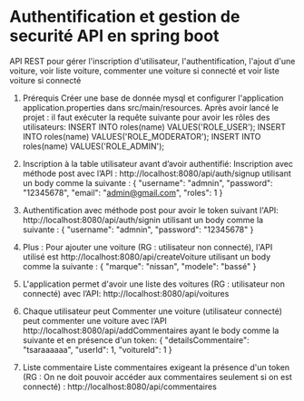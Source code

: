 # Authentification et gestion de securité API en spring boot
API REST pour gérer l'inscription d'utilisateur, l'authentification, l'ajout d'une voiture, voir liste voiture, commenter une voiture si connecté et voir liste voiture si connecté

1.	Prérequis 
Créer une base de donnée mysql et configurer l'application application.properties dans src/main/resources.
Après avoir lancé le projet : il faut exécuter la requête suivante pour avoir les rôles des utilisateurs:
INSERT INTO roles(name) VALUES('ROLE_USER');
INSERT INTO roles(name) VALUES('ROLE_MODERATOR');
INSERT INTO roles(name) VALUES('ROLE_ADMIN');


2.	Inscription à la table utilisateur avant d’avoir authentifié: 
Inscription avec méthode post avec l’API : http://localhost:8080/api/auth/signup  utilisant un body comme la suivante :
    {
        "username": "admnin",
        "password": "12345678",
        "email": "admin@gmail.com",
        "roles": 1
    }


3.	Authentification avec méthode post pour avoir le token suivant l'API: http://localhost:8080/api/auth/signin utilisant un body comme la suivante :
    {
        "username": "admnin",
        "password": "12345678"
    }


4.	Plus : Pour ajouter une voiture (RG : utilisateur non connecté), l'API utilisé est http://localhost:8080/api/createVoiture utilisant un body comme la suivante :
    {
        "marque": "nissan",
        "modele": "bassé"
    }
    
    
5.	L'application permet d'avoir une liste des voitures (RG : utilisateur non connecté) avec l’API: http://localhost:8080/api/voitures


6.	Chaque utilisateur peut Commenter une voiture (utilisateur connecté) peut commenter une voiture avec l’API http://localhost:8080/api/addCommentaires  ayant le body comme la suivante et en présence d'un token:
    {
        "detailsCommentaire": "tsaraaaaaa",
        "userId": 1,
        "voitureId": 1
    }


7.	Liste commentaire
Liste commentaires exigeant la présence d'un token (RG : On ne doit pouvoir accéder aux commentaires seulement si on est connecté) : http://localhost:8080/api/commentaires
